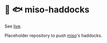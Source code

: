 :ramen: :fish: miso-haddocks
============================

See [live](https://haddocks.haskell-miso.org).

Placeholder repository to push [miso](https://github.com/dmjio/miso)'s haddocks.
